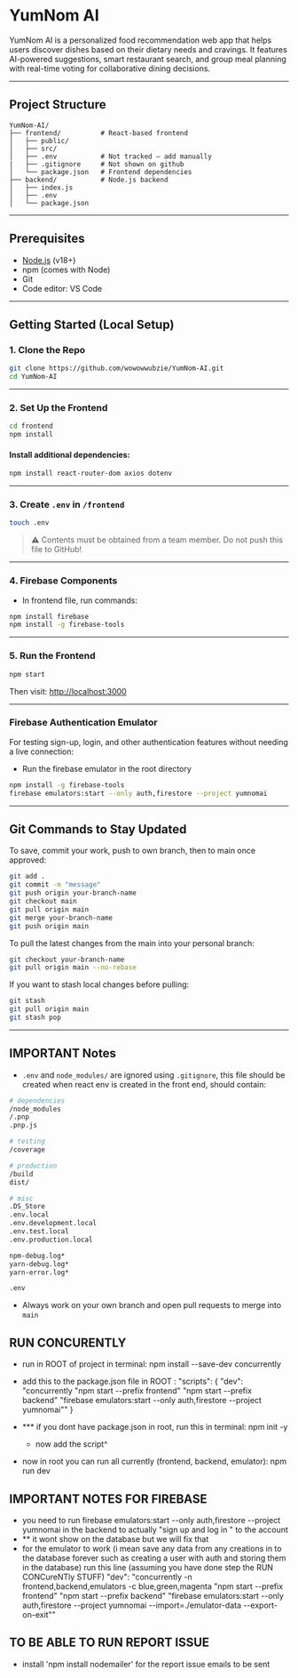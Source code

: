 # YumNom AI

YumNom AI is a personalized food recommendation web app that helps users discover dishes based on their dietary needs and cravings. It features AI-powered suggestions, smart restaurant search, and group meal planning with real-time voting for collaborative dining decisions.

---

## Project Structure

```
YumNom-AI/
├── frontend/          # React-based frontend
│   ├── public/
│   ├── src/
│   ├── .env           # Not tracked — add manually
|   ├── .gitignore     # Not shown on github 
│   └── package.json   # Frontend dependencies
├── backend/           # Node.js backend 
│   ├── index.js
│   ├── .env
│   └── package.json
```

---

## Prerequisites

- [Node.js](https://nodejs.org/) (v18+)
- npm (comes with Node)
- Git
- Code editor: VS Code

---

## Getting Started (Local Setup)

### 1. Clone the Repo

```bash
git clone https://github.com/wowowwubzie/YumNom-AI.git
cd YumNom-AI
```

---

### 2. Set Up the Frontend

```bash
cd frontend
npm install
```

#### Install additional dependencies:

```bash
npm install react-router-dom axios dotenv
```

---

### 3. Create `.env` in `/frontend`

```bash
touch .env
```

> ⚠ Contents must be obtained from a team member. Do not push this file to GitHub!


---

### 4. Firebase Components
- In frontend file, run commands:

```bash
npm install firebase
npm install -g firebase-tools
```

---

### 5. Run the Frontend

```bash
npm start
```

Then visit: [http://localhost:3000](http://localhost:3000)


---

### Firebase Authentication Emulator

For testing sign-up, login, and other authentication features without needing a live connection:

- Run the firebase emulator in the root directory

```bash
npm install -g firebase-tools
firebase emulators:start --only auth,firestore --project yumnomai
```

---

## Git Commands to Stay Updated

To save, commit your work, push to own branch, then to main once approved:
```bash
git add .
git commit -m "message"
git push origin your-branch-name
git checkout main
git pull origin main
git merge your-branch-name
git push origin main
```

To pull the latest changes from the main into your personal branch:

```bash
git checkout your-branch-name
git pull origin main --no-rebase
```

If you want to stash local changes before pulling:

```bash
git stash
git pull origin main
git stash pop
```

---


## IMPORTANT Notes

- `.env` and `node_modules/` are ignored using `.gitignore`, this file should be created when react env is created in the front end, should contain:
```bash
# dependencies
/node_modules
/.pnp
.pnp.js

# testing
/coverage

# production
/build
dist/

# misc
.DS_Store
.env.local
.env.development.local
.env.test.local
.env.production.local

npm-debug.log*
yarn-debug.log*
yarn-error.log*

.env
```
- Always work on your own branch and open pull requests to merge into `main`

## RUN CONCURENTLY
- run in ROOT of project in terminal: npm install --save-dev concurrently
- add this to the package.json file in ROOT : "scripts": {
  "dev": "concurrently \"npm start --prefix frontend\" \"npm start --prefix backend\" \"firebase emulators:start --only auth,firestore --project yumnomai\""
}
- *** if you dont have package.json in root, run this in terminal: npm init -y
    - now add the script^

- now in root you can run all currently (frontend, backend, emulator): npm run dev


## IMPORTANT NOTES FOR FIREBASE
- you need to run firebase emulators:start --only auth,firestore --project yumnomai in the backend to actually "sign up and log in " to the account
- ** it wont show on the database but we will fix that
- for the emulator to work (i mean save any data from any creations in to the database forever such as creating a user with auth and storing them in the database) run this line (assuming you have done step
the RUN CONCureNTly STUFF) "dev": "concurrently -n frontend,backend,emulators -c blue,green,magenta \"npm start --prefix frontend\" \"npm start --prefix backend\" \"firebase emulators:start --only auth,firestore --project yumnomai --import=./emulator-data --export-on-exit\""


## TO BE ABLE TO RUN REPORT ISSUE
- install 'npm install nodemailer' for the report issue emails to be sent